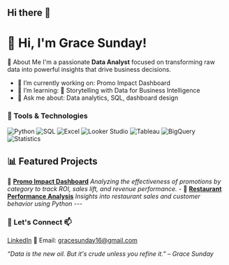 ## Hi there 👋

<!--
**Gracesunday16/Gracesunday16** is a ✨ _special_ ✨ repository because its `README.md` (this file) appears on your GitHub profile.

Here are some ideas to get you started:

- 🔭 I’m currently working on ...
- 🌱 I’m currently learning ...
- 👯 I’m looking to collaborate on ...
- 🤔 I’m looking for help with ...
- 💬 Ask me about ...
- 📫 How to reach me: ...
- 😄 Pronouns: ...
- ⚡ Fun fact: ...
-->

# 👋 Hi, I'm Grace Sunday!

🔹 About Me
  I'm a passionate **Data Analyst** focused on transforming raw data into powerful insights that drive business decisions. 

- 🔭 I’m currently working on: Promo Impact Dashboard
- 🌱 I’m learning: 📌 Storytelling with Data for Business Intelligence 
- 💬 Ask me about: Data analytics, SQL, dashboard design

### 🔧 Tools & Technologies
![Python](https://img.shields.io/badge/-Python-333?style=flat&logo=python)
![SQL](https://img.shields.io/badge/-SQL-333?style=flat&logo=mysql)
![Excel](https://img.shields.io/badge/-Excel-333?style=flat&logo=microsoft-excel) 
![Looker Studio](https://img.shields.io/badge/-Looker_Studio-333?style=flat&logo=google) 
![Tableau](https://img.shields.io/badge/-Tableau-333?style=flat&logo=tableau) 
![BigQuery](https://img.shields.io/badge/-BigQuery-333?style=flat&logo=googlecloud)
![Statistics](https://img.shields.io/badge/-Statistical_Analysis-333?style=flat) 

## 📊 Featured Projects
🔹 **[Promo Impact Dashboard](https://github.com/Gracesunday16/promo-impact-dashboard)** *Analyzing the effectiveness of promotions by category to track ROI, sales lift, and revenue performance.* -
🔹 **[Restaurant Performance Analysis](https://github.com/Gracesunday16/restaurant-analysis)** *Insights into restaurant sales and customer behavior using Python* --- 


### 💬 Let's Connect 📫 
[LinkedIn](https://www.linkedin.com/in/grace-sunday-b2b0622a6)
📧 Email: gracesunday16@gmail.com

*“Data is the new oil. But it's crude unless you refine it.” – Grace Sunday* 
